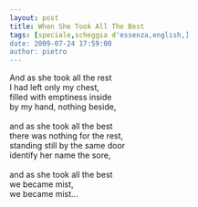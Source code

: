 ```yaml
---
layout: post
title: When She Took All The Best
tags: [speciale,scheggia d'essenza,english,]
date: 2009-07-24 17:59:00
author: pietro
---
```

And as she took all the rest<br/>I had left only my chest,<br/>filled with emptiness inside<br/>by my hand, nothing beside,<br/><br/>and as she took all the best<br/>there was nothing for the rest,<br/>standing still by the same door<br/>identify her name the sore,<br/><br/>and as she took all the best<br/>we became mist,<br/>we became mist...
